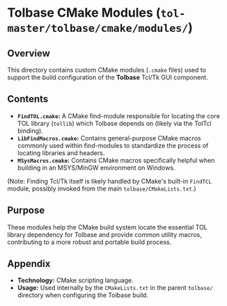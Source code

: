 # Tolbase CMake Modules (`tol-master/tolbase/cmake/modules/`)

## Overview

This directory contains custom CMake modules (`.cmake` files) used to support the build configuration of the **Tolbase** Tcl/Tk GUI component.

## Contents

- **`FindTOL.cmake`:** A CMake find-module responsible for locating the core TOL library (`tollib`) which Tolbase depends on (likely via the TolTcl binding).
- **`LibFindMacros.cmake`:** Contains general-purpose CMake macros commonly used within find-modules to standardize the process of locating libraries and headers.
- **`MSysMacros.cmake`:** Contains CMake macros specifically helpful when building in an MSYS/MinGW environment on Windows.

(Note: Finding Tcl/Tk itself is likely handled by CMake's built-in `FindTCL` module, possibly invoked from the main `tolbase/CMakeLists.txt`.)

## Purpose

These modules help the CMake build system locate the essential TOL library dependency for Tolbase and provide common utility macros, contributing to a more robust and portable build process.

## Appendix

- **Technology:** CMake scripting language.
- **Usage:** Used internally by the `CMakeLists.txt` in the parent `tolbase/` directory when configuring the Tolbase build. 